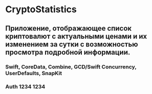 # CryptoStatistics

## Приложение, отображающее список криптовалют с актуальными ценами и их изменением за сутки с возможностью просмотра подробной информации. 

### Swift, CoreData, Combine, GCD/Swift Concurrency, UserDefaults, SnapKit
### Auth 1234 1234
